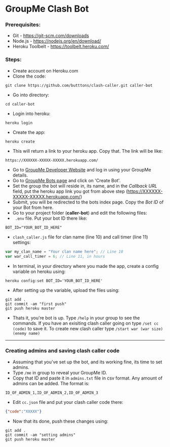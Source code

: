 # GroupMe Clash Bot

### Prerequisites:
 - Git - https://git-scm.com/downloads
 - Node.js - https://nodejs.org/en/download/
 - Heroku Toolbelt - https://toolbelt.heroku.com/

### Steps:
 - Create account on Heroku.com
 - Clone the code:
```
git clone https://github.com/butttons/clash-caller.git caller-bot
```
 - Go into directory:
```
cd caller-bot
```
 - Login into heroku:
```
heroku login
```
 - Create the app:
```
heroku create
```
 - This will return a link to your heroku app. Copy that. The link will be like:
```
https://XXXXXX-XXXXX-XXXXX.herokuapp.com/
```
 - Go to [GroupMe Developer Website](https://dev.groupme.com/) and log in using your GroupMe details.
 - Go to [GroupMe Bots page](https://dev.groupme.com/bots) and click on 'Create Bot'.
 - Set the group the bot will reside in, its name, and in the *Callback URL* field, put the heroku app link you got from above step (https://XXXXXX-XXXXX-XXXXX.herokuapp.com/)
 - Submit, you will be redirected to the bots index page. Copy the *Bot ID* of your Bot from here.
 - Go to your project folder (**caller-bot**) and edit the following files:
 - ``` .env``` file. Put your bot ID there like:
```
BOT_ID="YOUR_BOT_ID_HERE"
```
 - ```clash_caller.js``` file for clan name (line 10) and call timer (line 11) settings:
```javascript
var my_clan_name = "Your clan name here"; // Line 10
var war_call_timer = 6; // Line 11, in hours
```
 - In terminal, in your directory where you made the app, create a config variable on heroku using:
```
heroku config:set BOT_ID='YOUR_BOT_ID_HERE'
```
 - After setting up the variable, upload the files using:
```
git add .
git commit -am "first push"
git push heroku master
```
 - Thats it, you're bot is up. Type ```/help``` in your group to see the commands. If you have an exisiting clash caller going on type ```/set cc (code)``` to save it. To create new clash caller type ```/start war (war size) (enemy name)```

- - -

### Creating admins and saving clash caller code ###
 - Assuming that you've set up the bot, and its working fine, its time to set admins.
 - Type ```/me``` in group to reveal your GroupMe ID.
 - Copy that ID and paste it in ```admins.txt``` file in csv format. Any amount of admins can be added. The format is:
```
ID_OF_ADMIN_1,ID_OF_ADMIN_2,ID_OF_ADMIN_3
```
 - Edit ```cc.json``` file and put your clash caller code there:
```json
{"code":"XXXXX"}
```
 - Now that its done, push these changes using:
```
git add .
git commit -am "setting admins"
git push heroku master
```

